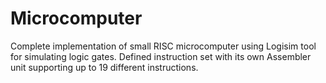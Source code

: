 # Microcomputer
 Complete implementation of small RISC microcomputer using Logisim tool for simulating logic gates. Defined instruction set with its own Assembler unit supporting up to 19 different instructions.
